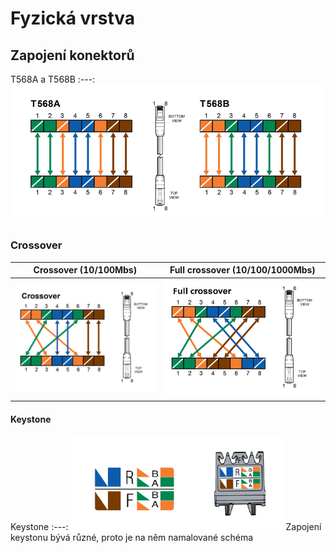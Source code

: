 # Fyzická vrstva

## Zapojení konektorů
T568A a T568B
:---:
![T568](images/T568.png)

### Crossover
Crossover (10/100Mbs) | Full crossover (10/100/1000Mbs)
:---: | :---:
![Full crossover](images/crossover.png) | ![Full crossover](images/full-crossover.png)

#### Keystone
Keystone
:---:
![Keystone](images/keystone.png)
Zapojení keystonu bývá různé, proto je na něm namalované schéma
